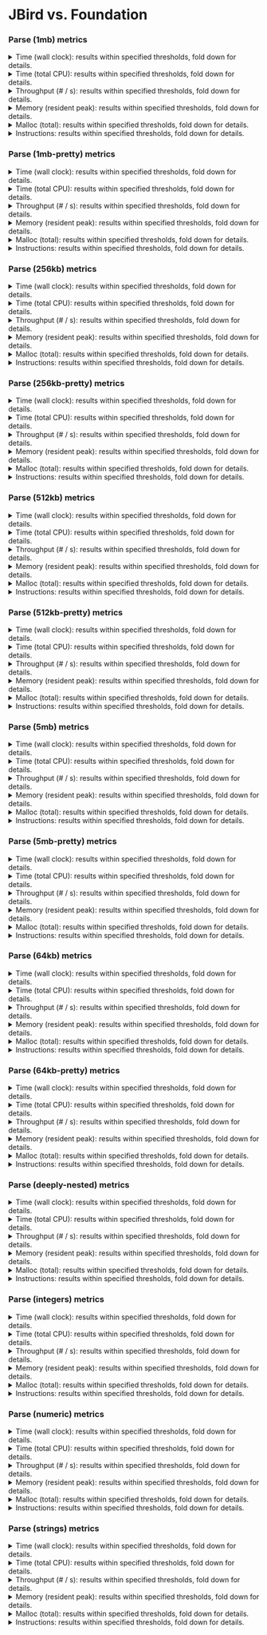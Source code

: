 # JBird vs. Foundation

### Parse (1mb) metrics

<details><summary>Time (wall clock): results within specified thresholds, fold down for details.</summary>
<p>

|         Time (wall clock) (μs) *         |        p0 |       p25 |       p50 |       p75 |       p90 |       p99 |      p100 |   Samples |
|:----------------------------------------:|----------:|----------:|----------:|----------:|----------:|----------:|----------:|----------:|
|                foundation                |      2591 |      2802 |      2830 |      2861 |      2953 |      3553 |      3806 |       345 |
|                  jbird                   |      1871 |      2059 |      2079 |      2114 |      2171 |      2601 |      3233 |       466 |
|                    Δ                     |      -720 |      -743 |      -751 |      -747 |      -782 |      -952 |      -573 |       121 |
|              Improvement %               |        28 |        27 |        27 |        26 |        26 |        27 |        15 |       121 |

<p>
</details>

<details><summary>Time (total CPU): results within specified thresholds, fold down for details.</summary>
<p>

|         Time (total CPU) (μs) *          |        p0 |       p25 |       p50 |       p75 |       p90 |       p99 |      p100 |   Samples |
|:----------------------------------------:|----------:|----------:|----------:|----------:|----------:|----------:|----------:|----------:|
|                foundation                |      2592 |      2806 |      2832 |      2863 |      2957 |      3566 |      3811 |       345 |
|                  jbird                   |      1873 |      2062 |      2082 |      2116 |      2173 |      2603 |      3238 |       466 |
|                    Δ                     |      -719 |      -744 |      -750 |      -747 |      -784 |      -963 |      -573 |       121 |
|              Improvement %               |        28 |        27 |        26 |        26 |        27 |        27 |        15 |       121 |

<p>
</details>

<details><summary>Throughput (# / s): results within specified thresholds, fold down for details.</summary>
<p>

|          Throughput (# / s) (#)          |        p0 |       p25 |       p50 |       p75 |       p90 |       p99 |      p100 |   Samples |
|:----------------------------------------:|----------:|----------:|----------:|----------:|----------:|----------:|----------:|----------:|
|                foundation                |       386 |       357 |       353 |       350 |       339 |       281 |       263 |       345 |
|                  jbird                   |       534 |       486 |       481 |       473 |       461 |       385 |       309 |       466 |
|                    Δ                     |       148 |       129 |       128 |       123 |       122 |       104 |        46 |       121 |
|              Improvement %               |        38 |        36 |        36 |        35 |        36 |        37 |        17 |       121 |

<p>
</details>

<details><summary>Memory (resident peak): results within specified thresholds, fold down for details.</summary>
<p>

|        Memory (resident peak) (M)        |        p0 |       p25 |       p50 |       p75 |       p90 |       p99 |      p100 |   Samples |
|:----------------------------------------:|----------:|----------:|----------:|----------:|----------:|----------:|----------:|----------:|
|                foundation                |        26 |       152 |       277 |       403 |       479 |       523 |       523 |       345 |
|                  jbird                   |        29 |        31 |        31 |        31 |        31 |        31 |        31 |       466 |
|                    Δ                     |         3 |      -121 |      -246 |      -372 |      -448 |      -492 |      -492 |       121 |
|              Improvement %               |       -12 |        80 |        89 |        92 |        94 |        94 |        94 |       121 |

<p>
</details>

<details><summary>Malloc (total): results within specified thresholds, fold down for details.</summary>
<p>

|           Malloc (total) (K) *           |        p0 |       p25 |       p50 |       p75 |       p90 |       p99 |      p100 |   Samples |
|:----------------------------------------:|----------:|----------:|----------:|----------:|----------:|----------:|----------:|----------:|
|                foundation                |        15 |        15 |        15 |        15 |        15 |        15 |        15 |       345 |
|                  jbird                   |        11 |        11 |        11 |        11 |        11 |        11 |        11 |       466 |
|                    Δ                     |        -4 |        -4 |        -4 |        -4 |        -4 |        -4 |        -4 |       121 |
|              Improvement %               |        27 |        27 |        27 |        27 |        27 |        27 |        27 |       121 |

<p>
</details>

<details><summary>Instructions: results within specified thresholds, fold down for details.</summary>
<p>

|            Instructions (M) *            |        p0 |       p25 |       p50 |       p75 |       p90 |       p99 |      p100 |   Samples |
|:----------------------------------------:|----------:|----------:|----------:|----------:|----------:|----------:|----------:|----------:|
|                foundation                |        64 |        64 |        64 |        64 |        64 |        64 |        65 |       345 |
|                  jbird                   |        47 |        47 |        47 |        47 |        47 |        48 |        49 |       466 |
|                    Δ                     |       -17 |       -17 |       -17 |       -17 |       -17 |       -16 |       -16 |       121 |
|              Improvement %               |        27 |        27 |        27 |        27 |        27 |        25 |        25 |       121 |

<p>
</details>

### Parse (1mb-pretty) metrics

<details><summary>Time (wall clock): results within specified thresholds, fold down for details.</summary>
<p>

|         Time (wall clock) (μs) *         |        p0 |       p25 |       p50 |       p75 |       p90 |       p99 |      p100 |   Samples |
|:----------------------------------------:|----------:|----------:|----------:|----------:|----------:|----------:|----------:|----------:|
|                foundation                |      2674 |      2865 |      2892 |      2920 |      2959 |      3037 |      3088 |       341 |
|                  jbird                   |      1922 |      2103 |      2138 |      2185 |      2214 |      2310 |      2339 |       458 |
|                    Δ                     |      -752 |      -762 |      -754 |      -735 |      -745 |      -727 |      -749 |       117 |
|              Improvement %               |        28 |        27 |        26 |        25 |        25 |        24 |        24 |       117 |

<p>
</details>

<details><summary>Time (total CPU): results within specified thresholds, fold down for details.</summary>
<p>

|         Time (total CPU) (μs) *          |        p0 |       p25 |       p50 |       p75 |       p90 |       p99 |      p100 |   Samples |
|:----------------------------------------:|----------:|----------:|----------:|----------:|----------:|----------:|----------:|----------:|
|                foundation                |      2676 |      2867 |      2894 |      2922 |      2963 |      3043 |      3094 |       341 |
|                  jbird                   |      1924 |      2103 |      2140 |      2189 |      2216 |      2312 |      2341 |       458 |
|                    Δ                     |      -752 |      -764 |      -754 |      -733 |      -747 |      -731 |      -753 |       117 |
|              Improvement %               |        28 |        27 |        26 |        25 |        25 |        24 |        24 |       117 |

<p>
</details>

<details><summary>Throughput (# / s): results within specified thresholds, fold down for details.</summary>
<p>

|          Throughput (# / s) (#)          |        p0 |       p25 |       p50 |       p75 |       p90 |       p99 |      p100 |   Samples |
|:----------------------------------------:|----------:|----------:|----------:|----------:|----------:|----------:|----------:|----------:|
|                foundation                |       374 |       349 |       346 |       343 |       338 |       329 |       324 |       341 |
|                  jbird                   |       520 |       476 |       468 |       458 |       452 |       433 |       427 |       458 |
|                    Δ                     |       146 |       127 |       122 |       115 |       114 |       104 |       103 |       117 |
|              Improvement %               |        39 |        36 |        35 |        34 |        34 |        32 |        32 |       117 |

<p>
</details>

<details><summary>Memory (resident peak): results within specified thresholds, fold down for details.</summary>
<p>

|        Memory (resident peak) (M)        |        p0 |       p25 |       p50 |       p75 |       p90 |       p99 |      p100 |   Samples |
|:----------------------------------------:|----------:|----------:|----------:|----------:|----------:|----------:|----------:|----------:|
|                foundation                |        26 |       151 |       270 |       398 |       471 |       515 |       520 |       341 |
|                  jbird                   |        29 |        31 |        31 |        31 |        31 |        31 |        31 |       458 |
|                    Δ                     |         3 |      -120 |      -239 |      -367 |      -440 |      -484 |      -489 |       117 |
|              Improvement %               |       -12 |        79 |        89 |        92 |        93 |        94 |        94 |       117 |

<p>
</details>

<details><summary>Malloc (total): results within specified thresholds, fold down for details.</summary>
<p>

|           Malloc (total) (K) *           |        p0 |       p25 |       p50 |       p75 |       p90 |       p99 |      p100 |   Samples |
|:----------------------------------------:|----------:|----------:|----------:|----------:|----------:|----------:|----------:|----------:|
|                foundation                |        15 |        15 |        15 |        15 |        15 |        15 |        15 |       341 |
|                  jbird                   |        11 |        11 |        11 |        11 |        11 |        11 |        11 |       458 |
|                    Δ                     |        -4 |        -4 |        -4 |        -4 |        -4 |        -4 |        -4 |       117 |
|              Improvement %               |        27 |        27 |        27 |        27 |        27 |        27 |        27 |       117 |

<p>
</details>

<details><summary>Instructions: results within specified thresholds, fold down for details.</summary>
<p>

|            Instructions (M) *            |        p0 |       p25 |       p50 |       p75 |       p90 |       p99 |      p100 |   Samples |
|:----------------------------------------:|----------:|----------:|----------:|----------:|----------:|----------:|----------:|----------:|
|                foundation                |        65 |        65 |        65 |        65 |        65 |        65 |        65 |       341 |
|                  jbird                   |        48 |        48 |        48 |        48 |        48 |        50 |        50 |       458 |
|                    Δ                     |       -17 |       -17 |       -17 |       -17 |       -17 |       -15 |       -15 |       117 |
|              Improvement %               |        26 |        26 |        26 |        26 |        26 |        23 |        23 |       117 |

<p>
</details>

### Parse (256kb) metrics

<details><summary>Time (wall clock): results within specified thresholds, fold down for details.</summary>
<p>

|         Time (wall clock) (μs) *         |        p0 |       p25 |       p50 |       p75 |       p90 |       p99 |      p100 |   Samples |
|:----------------------------------------:|----------:|----------:|----------:|----------:|----------:|----------:|----------:|----------:|
|                foundation                |       643 |       695 |       706 |       716 |       727 |       757 |       876 |      1349 |
|                  jbird                   |       464 |       511 |       518 |       528 |       537 |       566 |       589 |      1792 |
|                    Δ                     |      -179 |      -184 |      -188 |      -188 |      -190 |      -191 |      -287 |       443 |
|              Improvement %               |        28 |        26 |        27 |        26 |        26 |        25 |        33 |       443 |

<p>
</details>

<details><summary>Time (total CPU): results within specified thresholds, fold down for details.</summary>
<p>

|         Time (total CPU) (μs) *          |        p0 |       p25 |       p50 |       p75 |       p90 |       p99 |      p100 |   Samples |
|:----------------------------------------:|----------:|----------:|----------:|----------:|----------:|----------:|----------:|----------:|
|                foundation                |       645 |       696 |       708 |       717 |       729 |       758 |       862 |      1349 |
|                  jbird                   |       466 |       513 |       520 |       530 |       539 |       567 |       594 |      1792 |
|                    Δ                     |      -179 |      -183 |      -188 |      -187 |      -190 |      -191 |      -268 |       443 |
|              Improvement %               |        28 |        26 |        27 |        26 |        26 |        25 |        31 |       443 |

<p>
</details>

<details><summary>Throughput (# / s): results within specified thresholds, fold down for details.</summary>
<p>

|          Throughput (# / s) (#)          |        p0 |       p25 |       p50 |       p75 |       p90 |       p99 |      p100 |   Samples |
|:----------------------------------------:|----------:|----------:|----------:|----------:|----------:|----------:|----------:|----------:|
|                foundation                |      1554 |      1440 |      1417 |      1397 |      1377 |      1321 |      1142 |      1349 |
|                  jbird                   |      2154 |      1958 |      1929 |      1895 |      1863 |      1768 |      1697 |      1792 |
|                    Δ                     |       600 |       518 |       512 |       498 |       486 |       447 |       555 |       443 |
|              Improvement %               |        39 |        36 |        36 |        36 |        35 |        34 |        49 |       443 |

<p>
</details>

<details><summary>Memory (resident peak): results within specified thresholds, fold down for details.</summary>
<p>

|        Memory (resident peak) (M)        |        p0 |       p25 |       p50 |       p75 |       p90 |       p99 |      p100 |   Samples |
|:----------------------------------------:|----------:|----------:|----------:|----------:|----------:|----------:|----------:|----------:|
|                foundation                |        25 |       147 |       271 |       395 |       471 |       518 |       518 |      1349 |
|                  jbird                   |        26 |        27 |        27 |        27 |        27 |        27 |        27 |      1792 |
|                    Δ                     |         1 |      -120 |      -244 |      -368 |      -444 |      -491 |      -491 |       443 |
|              Improvement %               |        -4 |        82 |        90 |        93 |        94 |        95 |        95 |       443 |

<p>
</details>

<details><summary>Malloc (total): results within specified thresholds, fold down for details.</summary>
<p>

|             Malloc (total) *             |        p0 |       p25 |       p50 |       p75 |       p90 |       p99 |      p100 |   Samples |
|:----------------------------------------:|----------:|----------:|----------:|----------:|----------:|----------:|----------:|----------:|
|                foundation                |      3753 |      3753 |      3753 |      3753 |      3753 |      3753 |      3754 |      1349 |
|                  jbird                   |      2636 |      2636 |      2636 |      2636 |      2636 |      2636 |      2636 |      1792 |
|                    Δ                     |     -1117 |     -1117 |     -1117 |     -1117 |     -1117 |     -1117 |     -1118 |       443 |
|              Improvement %               |        30 |        30 |        30 |        30 |        30 |        30 |        30 |       443 |

<p>
</details>

<details><summary>Instructions: results within specified thresholds, fold down for details.</summary>
<p>

|            Instructions (M) *            |        p0 |       p25 |       p50 |       p75 |       p90 |       p99 |      p100 |   Samples |
|:----------------------------------------:|----------:|----------:|----------:|----------:|----------:|----------:|----------:|----------:|
|                foundation                |        16 |        16 |        16 |        16 |        16 |        16 |        16 |      1349 |
|                  jbird                   |        12 |        12 |        12 |        12 |        12 |        12 |        12 |      1792 |
|                    Δ                     |        -4 |        -4 |        -4 |        -4 |        -4 |        -4 |        -4 |       443 |
|              Improvement %               |        25 |        25 |        25 |        25 |        25 |        25 |        25 |       443 |

<p>
</details>

### Parse (256kb-pretty) metrics

<details><summary>Time (wall clock): results within specified thresholds, fold down for details.</summary>
<p>

|         Time (wall clock) (μs) *         |        p0 |       p25 |       p50 |       p75 |       p90 |       p99 |      p100 |   Samples |
|:----------------------------------------:|----------:|----------:|----------:|----------:|----------:|----------:|----------:|----------:|
|                foundation                |       668 |       721 |       730 |       738 |       749 |       779 |       813 |      1307 |
|                  jbird                   |       480 |       521 |       528 |       547 |       562 |       608 |      1099 |      1740 |
|                    Δ                     |      -188 |      -200 |      -202 |      -191 |      -187 |      -171 |       286 |       433 |
|              Improvement %               |        28 |        28 |        28 |        26 |        25 |        22 |       -35 |       433 |

<p>
</details>

<details><summary>Time (total CPU): results within specified thresholds, fold down for details.</summary>
<p>

|         Time (total CPU) (μs) *          |        p0 |       p25 |       p50 |       p75 |       p90 |       p99 |      p100 |   Samples |
|:----------------------------------------:|----------:|----------:|----------:|----------:|----------:|----------:|----------:|----------:|
|                foundation                |       669 |       722 |       731 |       740 |       751 |       781 |       815 |      1307 |
|                  jbird                   |       482 |       523 |       530 |       549 |       563 |       610 |       765 |      1740 |
|                    Δ                     |      -187 |      -199 |      -201 |      -191 |      -188 |      -171 |       -50 |       433 |
|              Improvement %               |        28 |        28 |        27 |        26 |        25 |        22 |         6 |       433 |

<p>
</details>

<details><summary>Throughput (# / s): results within specified thresholds, fold down for details.</summary>
<p>

|          Throughput (# / s) (#)          |        p0 |       p25 |       p50 |       p75 |       p90 |       p99 |      p100 |   Samples |
|:----------------------------------------:|----------:|----------:|----------:|----------:|----------:|----------:|----------:|----------:|
|                foundation                |      1498 |      1388 |      1371 |      1355 |      1337 |      1285 |      1229 |      1307 |
|                  jbird                   |      2082 |      1919 |      1893 |      1827 |      1781 |      1645 |       910 |      1740 |
|                    Δ                     |       584 |       531 |       522 |       472 |       444 |       360 |      -319 |       433 |
|              Improvement %               |        39 |        38 |        38 |        35 |        33 |        28 |       -26 |       433 |

<p>
</details>

<details><summary>Memory (resident peak): results within specified thresholds, fold down for details.</summary>
<p>

|        Memory (resident peak) (M)        |        p0 |       p25 |       p50 |       p75 |       p90 |       p99 |      p100 |   Samples |
|:----------------------------------------:|----------:|----------:|----------:|----------:|----------:|----------:|----------:|----------:|
|                foundation                |        25 |       146 |       262 |       384 |       456 |       501 |       507 |      1307 |
|                  jbird                   |        26 |        27 |        27 |        27 |        27 |        27 |        27 |      1740 |
|                    Δ                     |         1 |      -119 |      -235 |      -357 |      -429 |      -474 |      -480 |       433 |
|              Improvement %               |        -4 |        82 |        90 |        93 |        94 |        95 |        95 |       433 |

<p>
</details>

<details><summary>Malloc (total): results within specified thresholds, fold down for details.</summary>
<p>

|             Malloc (total) *             |        p0 |       p25 |       p50 |       p75 |       p90 |       p99 |      p100 |   Samples |
|:----------------------------------------:|----------:|----------:|----------:|----------:|----------:|----------:|----------:|----------:|
|                foundation                |      3753 |      3753 |      3753 |      3753 |      3753 |      3753 |      3754 |      1307 |
|                  jbird                   |      2636 |      2636 |      2636 |      2636 |      2636 |      2636 |      2636 |      1740 |
|                    Δ                     |     -1117 |     -1117 |     -1117 |     -1117 |     -1117 |     -1117 |     -1118 |       433 |
|              Improvement %               |        30 |        30 |        30 |        30 |        30 |        30 |        30 |       433 |

<p>
</details>

<details><summary>Instructions: results within specified thresholds, fold down for details.</summary>
<p>

|            Instructions (M) *            |        p0 |       p25 |       p50 |       p75 |       p90 |       p99 |      p100 |   Samples |
|:----------------------------------------:|----------:|----------:|----------:|----------:|----------:|----------:|----------:|----------:|
|                foundation                |        16 |        16 |        16 |        16 |        16 |        17 |        17 |      1307 |
|                  jbird                   |        12 |        12 |        12 |        12 |        12 |        12 |        13 |      1740 |
|                    Δ                     |        -4 |        -4 |        -4 |        -4 |        -4 |        -5 |        -4 |       433 |
|              Improvement %               |        25 |        25 |        25 |        25 |        25 |        29 |        24 |       433 |

<p>
</details>

### Parse (512kb) metrics

<details><summary>Time (wall clock): results within specified thresholds, fold down for details.</summary>
<p>

|         Time (wall clock) (μs) *         |        p0 |       p25 |       p50 |       p75 |       p90 |       p99 |      p100 |   Samples |
|:----------------------------------------:|----------:|----------:|----------:|----------:|----------:|----------:|----------:|----------:|
|                foundation                |      1287 |      1392 |      1405 |      1426 |      1449 |      1493 |      1533 |       692 |
|                  jbird                   |       946 |      1029 |      1036 |      1049 |      1078 |      1117 |      1162 |       926 |
|                    Δ                     |      -341 |      -363 |      -369 |      -377 |      -371 |      -376 |      -371 |       234 |
|              Improvement %               |        26 |        26 |        26 |        26 |        26 |        25 |        24 |       234 |

<p>
</details>

<details><summary>Time (total CPU): results within specified thresholds, fold down for details.</summary>
<p>

|         Time (total CPU) (μs) *          |        p0 |       p25 |       p50 |       p75 |       p90 |       p99 |      p100 |   Samples |
|:----------------------------------------:|----------:|----------:|----------:|----------:|----------:|----------:|----------:|----------:|
|                foundation                |      1288 |      1393 |      1406 |      1428 |      1450 |      1496 |      1535 |       692 |
|                  jbird                   |       947 |      1030 |      1038 |      1051 |      1080 |      1119 |      1166 |       926 |
|                    Δ                     |      -341 |      -363 |      -368 |      -377 |      -370 |      -377 |      -369 |       234 |
|              Improvement %               |        26 |        26 |        26 |        26 |        26 |        25 |        24 |       234 |

<p>
</details>

<details><summary>Throughput (# / s): results within specified thresholds, fold down for details.</summary>
<p>

|          Throughput (# / s) (#)          |        p0 |       p25 |       p50 |       p75 |       p90 |       p99 |      p100 |   Samples |
|:----------------------------------------:|----------:|----------:|----------:|----------:|----------:|----------:|----------:|----------:|
|                foundation                |       777 |       719 |       712 |       701 |       690 |       670 |       652 |       692 |
|                  jbird                   |      1057 |       973 |       965 |       954 |       928 |       895 |       861 |       926 |
|                    Δ                     |       280 |       254 |       253 |       253 |       238 |       225 |       209 |       234 |
|              Improvement %               |        36 |        35 |        36 |        36 |        34 |        34 |        32 |       234 |

<p>
</details>

<details><summary>Memory (resident peak): results within specified thresholds, fold down for details.</summary>
<p>

|        Memory (resident peak) (M)        |        p0 |       p25 |       p50 |       p75 |       p90 |       p99 |      p100 |   Samples |
|:----------------------------------------:|----------:|----------:|----------:|----------:|----------:|----------:|----------:|----------:|
|                foundation                |        26 |       147 |       276 |       401 |       478 |       521 |       527 |       692 |
|                  jbird                   |        26 |        28 |        28 |        28 |        28 |        28 |        28 |       926 |
|                    Δ                     |         0 |      -119 |      -248 |      -373 |      -450 |      -493 |      -499 |       234 |
|              Improvement %               |         0 |        81 |        90 |        93 |        94 |        95 |        95 |       234 |

<p>
</details>

<details><summary>Malloc (total): results within specified thresholds, fold down for details.</summary>
<p>

|             Malloc (total) *             |        p0 |       p25 |       p50 |       p75 |       p90 |       p99 |      p100 |   Samples |
|:----------------------------------------:|----------:|----------:|----------:|----------:|----------:|----------:|----------:|----------:|
|                foundation                |      7438 |      7439 |      7439 |      7439 |      7439 |      7439 |      7439 |       692 |
|                  jbird                   |      5270 |      5270 |      5270 |      5270 |      5270 |      5270 |      5270 |       926 |
|                    Δ                     |     -2168 |     -2169 |     -2169 |     -2169 |     -2169 |     -2169 |     -2169 |       234 |
|              Improvement %               |        29 |        29 |        29 |        29 |        29 |        29 |        29 |       234 |

<p>
</details>

<details><summary>Instructions: results within specified thresholds, fold down for details.</summary>
<p>

|            Instructions (M) *            |        p0 |       p25 |       p50 |       p75 |       p90 |       p99 |      p100 |   Samples |
|:----------------------------------------:|----------:|----------:|----------:|----------:|----------:|----------:|----------:|----------:|
|                foundation                |        32 |        32 |        32 |        32 |        32 |        32 |        32 |       692 |
|                  jbird                   |        24 |        24 |        24 |        24 |        24 |        24 |        25 |       926 |
|                    Δ                     |        -8 |        -8 |        -8 |        -8 |        -8 |        -8 |        -7 |       234 |
|              Improvement %               |        25 |        25 |        25 |        25 |        25 |        25 |        22 |       234 |

<p>
</details>

### Parse (512kb-pretty) metrics

<details><summary>Time (wall clock): results within specified thresholds, fold down for details.</summary>
<p>

|         Time (wall clock) (μs) *         |        p0 |       p25 |       p50 |       p75 |       p90 |       p99 |      p100 |   Samples |
|:----------------------------------------:|----------:|----------:|----------:|----------:|----------:|----------:|----------:|----------:|
|                foundation                |      1313 |      1447 |      1462 |      1476 |      1488 |      1538 |      1682 |       668 |
|                  jbird                   |       966 |      1037 |      1056 |      1081 |      1102 |      1150 |      1310 |       909 |
|                    Δ                     |      -347 |      -410 |      -406 |      -395 |      -386 |      -388 |      -372 |       241 |
|              Improvement %               |        26 |        28 |        28 |        27 |        26 |        25 |        22 |       241 |

<p>
</details>

<details><summary>Time (total CPU): results within specified thresholds, fold down for details.</summary>
<p>

|         Time (total CPU) (μs) *          |        p0 |       p25 |       p50 |       p75 |       p90 |       p99 |      p100 |   Samples |
|:----------------------------------------:|----------:|----------:|----------:|----------:|----------:|----------:|----------:|----------:|
|                foundation                |      1315 |      1449 |      1464 |      1478 |      1490 |      1539 |      1683 |       668 |
|                  jbird                   |       967 |      1039 |      1058 |      1083 |      1104 |      1151 |      1263 |       909 |
|                    Δ                     |      -348 |      -410 |      -406 |      -395 |      -386 |      -388 |      -420 |       241 |
|              Improvement %               |        26 |        28 |        28 |        27 |        26 |        25 |        25 |       241 |

<p>
</details>

<details><summary>Throughput (# / s): results within specified thresholds, fold down for details.</summary>
<p>

|          Throughput (# / s) (#)          |        p0 |       p25 |       p50 |       p75 |       p90 |       p99 |      p100 |   Samples |
|:----------------------------------------:|----------:|----------:|----------:|----------:|----------:|----------:|----------:|----------:|
|                foundation                |       761 |       691 |       684 |       678 |       673 |       650 |       595 |       668 |
|                  jbird                   |      1036 |       964 |       948 |       925 |       908 |       870 |       764 |       909 |
|                    Δ                     |       275 |       273 |       264 |       247 |       235 |       220 |       169 |       241 |
|              Improvement %               |        36 |        40 |        39 |        36 |        35 |        34 |        28 |       241 |

<p>
</details>

<details><summary>Memory (resident peak): results within specified thresholds, fold down for details.</summary>
<p>

|        Memory (resident peak) (M)        |        p0 |       p25 |       p50 |       p75 |       p90 |       p99 |      p100 |   Samples |
|:----------------------------------------:|----------:|----------:|----------:|----------:|----------:|----------:|----------:|----------:|
|                foundation                |        26 |       146 |       268 |       386 |       461 |       505 |       511 |       668 |
|                  jbird                   |        26 |        28 |        28 |        28 |        28 |        28 |        28 |       909 |
|                    Δ                     |         0 |      -118 |      -240 |      -358 |      -433 |      -477 |      -483 |       241 |
|              Improvement %               |         0 |        81 |        90 |        93 |        94 |        94 |        95 |       241 |

<p>
</details>

<details><summary>Malloc (total): results within specified thresholds, fold down for details.</summary>
<p>

|             Malloc (total) *             |        p0 |       p25 |       p50 |       p75 |       p90 |       p99 |      p100 |   Samples |
|:----------------------------------------:|----------:|----------:|----------:|----------:|----------:|----------:|----------:|----------:|
|                foundation                |      7438 |      7439 |      7439 |      7439 |      7439 |      7439 |      7439 |       668 |
|                  jbird                   |      5270 |      5270 |      5270 |      5270 |      5270 |      5270 |      5270 |       909 |
|                    Δ                     |     -2168 |     -2169 |     -2169 |     -2169 |     -2169 |     -2169 |     -2169 |       241 |
|              Improvement %               |        29 |        29 |        29 |        29 |        29 |        29 |        29 |       241 |

<p>
</details>

<details><summary>Instructions: results within specified thresholds, fold down for details.</summary>
<p>

|            Instructions (M) *            |        p0 |       p25 |       p50 |       p75 |       p90 |       p99 |      p100 |   Samples |
|:----------------------------------------:|----------:|----------:|----------:|----------:|----------:|----------:|----------:|----------:|
|                foundation                |        33 |        33 |        33 |        33 |        33 |        33 |        34 |       668 |
|                  jbird                   |        24 |        24 |        24 |        24 |        24 |        25 |        25 |       909 |
|                    Δ                     |        -9 |        -9 |        -9 |        -9 |        -9 |        -8 |        -9 |       241 |
|              Improvement %               |        27 |        27 |        27 |        27 |        27 |        24 |        26 |       241 |

<p>
</details>

### Parse (5mb) metrics

<details><summary>Time (wall clock): results within specified thresholds, fold down for details.</summary>
<p>

|         Time (wall clock) (ms) *         |        p0 |       p25 |       p50 |       p75 |       p90 |       p99 |      p100 |   Samples |
|:----------------------------------------:|----------:|----------:|----------:|----------:|----------:|----------:|----------:|----------:|
|                foundation                |        13 |        14 |        14 |        14 |        14 |        14 |        14 |        72 |
|                  jbird                   |        11 |        11 |        11 |        12 |        12 |        13 |        13 |        86 |
|                    Δ                     |        -2 |        -3 |        -3 |        -2 |        -2 |        -1 |        -1 |        14 |
|              Improvement %               |        15 |        21 |        21 |        14 |        14 |         7 |         7 |        14 |

<p>
</details>

<details><summary>Time (total CPU): results within specified thresholds, fold down for details.</summary>
<p>

|         Time (total CPU) (ms) *          |        p0 |       p25 |       p50 |       p75 |       p90 |       p99 |      p100 |   Samples |
|:----------------------------------------:|----------:|----------:|----------:|----------:|----------:|----------:|----------:|----------:|
|                foundation                |        13 |        14 |        14 |        14 |        14 |        14 |        14 |        72 |
|                  jbird                   |        11 |        11 |        11 |        12 |        12 |        12 |        12 |        86 |
|                    Δ                     |        -2 |        -3 |        -3 |        -2 |        -2 |        -2 |        -2 |        14 |
|              Improvement %               |        15 |        21 |        21 |        14 |        14 |        14 |        14 |        14 |

<p>
</details>

<details><summary>Throughput (# / s): results within specified thresholds, fold down for details.</summary>
<p>

|          Throughput (# / s) (#)          |        p0 |       p25 |       p50 |       p75 |       p90 |       p99 |      p100 |   Samples |
|:----------------------------------------:|----------:|----------:|----------:|----------:|----------:|----------:|----------:|----------:|
|                foundation                |        75 |        72 |        72 |        71 |        71 |        70 |        70 |        72 |
|                  jbird                   |        93 |        88 |        87 |        87 |        85 |        78 |        78 |        86 |
|                    Δ                     |        18 |        16 |        15 |        16 |        14 |         8 |         8 |        14 |
|              Improvement %               |        24 |        22 |        21 |        23 |        20 |        11 |        11 |        14 |

<p>
</details>

<details><summary>Memory (resident peak): results within specified thresholds, fold down for details.</summary>
<p>

|        Memory (resident peak) (M)        |        p0 |       p25 |       p50 |       p75 |       p90 |       p99 |      p100 |   Samples |
|:----------------------------------------:|----------:|----------:|----------:|----------:|----------:|----------:|----------:|----------:|
|                foundation                |        39 |       158 |       293 |       420 |       497 |       553 |       553 |        72 |
|                  jbird                   |        28 |        50 |        50 |        50 |        50 |        50 |        50 |        86 |
|                    Δ                     |       -11 |      -108 |      -243 |      -370 |      -447 |      -503 |      -503 |        14 |
|              Improvement %               |        28 |        68 |        83 |        88 |        90 |        91 |        91 |        14 |

<p>
</details>

<details><summary>Malloc (total): results within specified thresholds, fold down for details.</summary>
<p>

|           Malloc (total) (K) *           |        p0 |       p25 |       p50 |       p75 |       p90 |       p99 |      p100 |   Samples |
|:----------------------------------------:|----------:|----------:|----------:|----------:|----------:|----------:|----------:|----------:|
|                foundation                |        74 |        74 |        74 |        74 |        74 |        74 |        74 |        72 |
|                  jbird                   |        53 |        53 |        53 |        53 |        53 |        53 |        53 |        86 |
|                    Δ                     |       -21 |       -21 |       -21 |       -21 |       -21 |       -21 |       -21 |        14 |
|              Improvement %               |        28 |        28 |        28 |        28 |        28 |        28 |        28 |        14 |

<p>
</details>

<details><summary>Instructions: results within specified thresholds, fold down for details.</summary>
<p>

|            Instructions (M) *            |        p0 |       p25 |       p50 |       p75 |       p90 |       p99 |      p100 |   Samples |
|:----------------------------------------:|----------:|----------:|----------:|----------:|----------:|----------:|----------:|----------:|
|                foundation                |       319 |       319 |       319 |       320 |       320 |       321 |       321 |        72 |
|                  jbird                   |       246 |       246 |       246 |       246 |       246 |       251 |       251 |        86 |
|                    Δ                     |       -73 |       -73 |       -73 |       -74 |       -74 |       -70 |       -70 |        14 |
|              Improvement %               |        23 |        23 |        23 |        23 |        23 |        22 |        22 |        14 |

<p>
</details>

### Parse (5mb-pretty) metrics

<details><summary>Time (wall clock): results within specified thresholds, fold down for details.</summary>
<p>

|         Time (wall clock) (ms) *         |        p0 |       p25 |       p50 |       p75 |       p90 |       p99 |      p100 |   Samples |
|:----------------------------------------:|----------:|----------:|----------:|----------:|----------:|----------:|----------:|----------:|
|                foundation                |        14 |        14 |        14 |        15 |        15 |        15 |        15 |        70 |
|                  jbird                   |        11 |        12 |        12 |        12 |        12 |        13 |        13 |        84 |
|                    Δ                     |        -3 |        -2 |        -2 |        -3 |        -3 |        -2 |        -2 |        14 |
|              Improvement %               |        21 |        14 |        14 |        20 |        20 |        13 |        13 |        14 |

<p>
</details>

<details><summary>Time (total CPU): results within specified thresholds, fold down for details.</summary>
<p>

|         Time (total CPU) (ms) *          |        p0 |       p25 |       p50 |       p75 |       p90 |       p99 |      p100 |   Samples |
|:----------------------------------------:|----------:|----------:|----------:|----------:|----------:|----------:|----------:|----------:|
|                foundation                |        14 |        14 |        14 |        15 |        15 |        15 |        15 |        70 |
|                  jbird                   |        11 |        12 |        12 |        12 |        12 |        13 |        13 |        84 |
|                    Δ                     |        -3 |        -2 |        -2 |        -3 |        -3 |        -2 |        -2 |        14 |
|              Improvement %               |        21 |        14 |        14 |        20 |        20 |        13 |        13 |        14 |

<p>
</details>

<details><summary>Throughput (# / s): results within specified thresholds, fold down for details.</summary>
<p>

|          Throughput (# / s) (#)          |        p0 |       p25 |       p50 |       p75 |       p90 |       p99 |      p100 |   Samples |
|:----------------------------------------:|----------:|----------:|----------:|----------:|----------:|----------:|----------:|----------:|
|                foundation                |        72 |        70 |        69 |        69 |        69 |        68 |        68 |        70 |
|                  jbird                   |        89 |        86 |        85 |        83 |        82 |        76 |        76 |        84 |
|                    Δ                     |        17 |        16 |        16 |        14 |        13 |         8 |         8 |        14 |
|              Improvement %               |        24 |        23 |        23 |        20 |        19 |        12 |        12 |        14 |

<p>
</details>

<details><summary>Memory (resident peak): results within specified thresholds, fold down for details.</summary>
<p>

|        Memory (resident peak) (M)        |        p0 |       p25 |       p50 |       p75 |       p90 |       p99 |      p100 |   Samples |
|:----------------------------------------:|----------:|----------:|----------:|----------:|----------:|----------:|----------:|----------:|
|                foundation                |        38 |       161 |       285 |       412 |       485 |       534 |       534 |        70 |
|                  jbird                   |        28 |        51 |        51 |        52 |        52 |        52 |        52 |        84 |
|                    Δ                     |       -10 |      -110 |      -234 |      -360 |      -433 |      -482 |      -482 |        14 |
|              Improvement %               |        26 |        68 |        82 |        87 |        89 |        90 |        90 |        14 |

<p>
</details>

<details><summary>Malloc (total): results within specified thresholds, fold down for details.</summary>
<p>

|           Malloc (total) (K) *           |        p0 |       p25 |       p50 |       p75 |       p90 |       p99 |      p100 |   Samples |
|:----------------------------------------:|----------:|----------:|----------:|----------:|----------:|----------:|----------:|----------:|
|                foundation                |        74 |        74 |        74 |        74 |        74 |        74 |        74 |        70 |
|                  jbird                   |        53 |        53 |        53 |        53 |        53 |        53 |        53 |        84 |
|                    Δ                     |       -21 |       -21 |       -21 |       -21 |       -21 |       -21 |       -21 |        14 |
|              Improvement %               |        28 |        28 |        28 |        28 |        28 |        28 |        28 |        14 |

<p>
</details>

<details><summary>Instructions: results within specified thresholds, fold down for details.</summary>
<p>

|            Instructions (M) *            |        p0 |       p25 |       p50 |       p75 |       p90 |       p99 |      p100 |   Samples |
|:----------------------------------------:|----------:|----------:|----------:|----------:|----------:|----------:|----------:|----------:|
|                foundation                |       324 |       324 |       325 |       325 |       325 |       326 |       326 |        70 |
|                  jbird                   |       252 |       252 |       252 |       252 |       252 |       261 |       261 |        84 |
|                    Δ                     |       -72 |       -72 |       -73 |       -73 |       -73 |       -65 |       -65 |        14 |
|              Improvement %               |        22 |        22 |        22 |        22 |        22 |        20 |        20 |        14 |

<p>
</details>

### Parse (64kb) metrics

<details><summary>Time (wall clock): results within specified thresholds, fold down for details.</summary>
<p>

|         Time (wall clock) (μs) *         |        p0 |       p25 |       p50 |       p75 |       p90 |       p99 |      p100 |   Samples |
|:----------------------------------------:|----------:|----------:|----------:|----------:|----------:|----------:|----------:|----------:|
|                foundation                |       165 |       178 |       185 |       190 |       194 |       209 |       289 |      4517 |
|                  jbird                   |       116 |       127 |       131 |       133 |       136 |       145 |       178 |      5987 |
|                    Δ                     |       -49 |       -51 |       -54 |       -57 |       -58 |       -64 |      -111 |      1470 |
|              Improvement %               |        30 |        29 |        29 |        30 |        30 |        31 |        38 |      1470 |

<p>
</details>

<details><summary>Time (total CPU): results within specified thresholds, fold down for details.</summary>
<p>

|         Time (total CPU) (μs) *          |        p0 |       p25 |       p50 |       p75 |       p90 |       p99 |      p100 |   Samples |
|:----------------------------------------:|----------:|----------:|----------:|----------:|----------:|----------:|----------:|----------:|
|                foundation                |       166 |       180 |       187 |       191 |       195 |       211 |       290 |      4517 |
|                  jbird                   |       117 |       129 |       133 |       135 |       137 |       148 |       180 |      5987 |
|                    Δ                     |       -49 |       -51 |       -54 |       -56 |       -58 |       -63 |      -110 |      1470 |
|              Improvement %               |        30 |        28 |        29 |        29 |        30 |        30 |        38 |      1470 |

<p>
</details>

<details><summary>Throughput (# / s): results within specified thresholds, fold down for details.</summary>
<p>

|          Throughput (# / s) (#)          |        p0 |       p25 |       p50 |       p75 |       p90 |       p99 |      p100 |   Samples |
|:----------------------------------------:|----------:|----------:|----------:|----------:|----------:|----------:|----------:|----------:|
|                foundation                |      6064 |      5611 |      5399 |      5279 |      5163 |      4787 |      3463 |      4517 |
|                  jbird                   |      8618 |      7871 |      7627 |      7507 |      7379 |      6903 |      5622 |      5987 |
|                    Δ                     |      2554 |      2260 |      2228 |      2228 |      2216 |      2116 |      2159 |      1470 |
|              Improvement %               |        42 |        40 |        41 |        42 |        43 |        44 |        62 |      1470 |

<p>
</details>

<details><summary>Memory (resident peak): results within specified thresholds, fold down for details.</summary>
<p>

|        Memory (resident peak) (M)        |        p0 |       p25 |       p50 |       p75 |       p90 |       p99 |      p100 |   Samples |
|:----------------------------------------:|----------:|----------:|----------:|----------:|----------:|----------:|----------:|----------:|
|                foundation                |        25 |       132 |       242 |       350 |       417 |       456 |       462 |      4517 |
|                  jbird                   |        25 |        25 |        26 |        26 |        26 |        26 |        26 |      5987 |
|                    Δ                     |         0 |      -107 |      -216 |      -324 |      -391 |      -430 |      -436 |      1470 |
|              Improvement %               |         0 |        81 |        89 |        93 |        94 |        94 |        94 |      1470 |

<p>
</details>

<details><summary>Malloc (total): results within specified thresholds, fold down for details.</summary>
<p>

|             Malloc (total) *             |        p0 |       p25 |       p50 |       p75 |       p90 |       p99 |      p100 |   Samples |
|:----------------------------------------:|----------:|----------:|----------:|----------:|----------:|----------:|----------:|----------:|
|                foundation                |       986 |       986 |       986 |       986 |       986 |       986 |       987 |      4517 |
|                  jbird                   |       662 |       662 |       662 |       662 |       662 |       662 |       662 |      5987 |
|                    Δ                     |      -324 |      -324 |      -324 |      -324 |      -324 |      -324 |      -325 |      1470 |
|              Improvement %               |        33 |        33 |        33 |        33 |        33 |        33 |        33 |      1470 |

<p>
</details>

<details><summary>Instructions: results within specified thresholds, fold down for details.</summary>
<p>

|            Instructions (K) *            |        p0 |       p25 |       p50 |       p75 |       p90 |       p99 |      p100 |   Samples |
|:----------------------------------------:|----------:|----------:|----------:|----------:|----------:|----------:|----------:|----------:|
|                foundation                |      4082 |      4106 |      4114 |      4125 |      4133 |      4157 |      4364 |      4517 |
|                  jbird                   |      2959 |      2959 |      2959 |      2959 |      2961 |      3033 |      3110 |      5987 |
|                    Δ                     |     -1123 |     -1147 |     -1155 |     -1166 |     -1172 |     -1124 |     -1254 |      1470 |
|              Improvement %               |        28 |        28 |        28 |        28 |        28 |        27 |        29 |      1470 |

<p>
</details>

### Parse (64kb-pretty) metrics

<details><summary>Time (wall clock): results within specified thresholds, fold down for details.</summary>
<p>

|         Time (wall clock) (μs) *         |        p0 |       p25 |       p50 |       p75 |       p90 |       p99 |      p100 |   Samples |
|:----------------------------------------:|----------:|----------:|----------:|----------:|----------:|----------:|----------:|----------:|
|                foundation                |       171 |       185 |       192 |       197 |       202 |       222 |       787 |      4365 |
|                  jbird                   |       120 |       131 |       134 |       137 |       139 |       148 |       177 |      5870 |
|                    Δ                     |       -51 |       -54 |       -58 |       -60 |       -63 |       -74 |      -610 |      1505 |
|              Improvement %               |        30 |        29 |        30 |        30 |        31 |        33 |        78 |      1505 |

<p>
</details>

<details><summary>Time (total CPU): results within specified thresholds, fold down for details.</summary>
<p>

|         Time (total CPU) (μs) *          |        p0 |       p25 |       p50 |       p75 |       p90 |       p99 |      p100 |   Samples |
|:----------------------------------------:|----------:|----------:|----------:|----------:|----------:|----------:|----------:|----------:|
|                foundation                |       172 |       187 |       194 |       199 |       204 |       223 |       273 |      4365 |
|                  jbird                   |       122 |       132 |       136 |       138 |       140 |       150 |       176 |      5870 |
|                    Δ                     |       -50 |       -55 |       -58 |       -61 |       -64 |       -73 |       -97 |      1505 |
|              Improvement %               |        29 |        29 |        30 |        31 |        31 |        33 |        36 |      1505 |

<p>
</details>

<details><summary>Throughput (# / s): results within specified thresholds, fold down for details.</summary>
<p>

|          Throughput (# / s) (#)          |        p0 |       p25 |       p50 |       p75 |       p90 |       p99 |      p100 |   Samples |
|:----------------------------------------:|----------:|----------:|----------:|----------:|----------:|----------:|----------:|----------:|
|                foundation                |      5858 |      5395 |      5199 |      5075 |      4951 |      4507 |      1270 |      4365 |
|                  jbird                   |      8328 |      7663 |      7443 |      7327 |      7219 |      6779 |      5652 |      5870 |
|                    Δ                     |      2470 |      2268 |      2244 |      2252 |      2268 |      2272 |      4382 |      1505 |
|              Improvement %               |        42 |        42 |        43 |        44 |        46 |        50 |       345 |      1505 |

<p>
</details>

<details><summary>Memory (resident peak): results within specified thresholds, fold down for details.</summary>
<p>

|        Memory (resident peak) (M)        |        p0 |       p25 |       p50 |       p75 |       p90 |       p99 |      p100 |   Samples |
|:----------------------------------------:|----------:|----------:|----------:|----------:|----------:|----------:|----------:|----------:|
|                foundation                |        25 |       130 |       233 |       342 |       407 |       443 |       449 |      4365 |
|                  jbird                   |        25 |        25 |        26 |        26 |        26 |        26 |        26 |      5870 |
|                    Δ                     |         0 |      -105 |      -207 |      -316 |      -381 |      -417 |      -423 |      1505 |
|              Improvement %               |         0 |        81 |        89 |        92 |        94 |        94 |        94 |      1505 |

<p>
</details>

<details><summary>Malloc (total): results within specified thresholds, fold down for details.</summary>
<p>

|             Malloc (total) *             |        p0 |       p25 |       p50 |       p75 |       p90 |       p99 |      p100 |   Samples |
|:----------------------------------------:|----------:|----------:|----------:|----------:|----------:|----------:|----------:|----------:|
|                foundation                |       986 |       986 |       986 |       986 |       986 |       986 |       987 |      4365 |
|                  jbird                   |       662 |       662 |       662 |       662 |       662 |       662 |       662 |      5870 |
|                    Δ                     |      -324 |      -324 |      -324 |      -324 |      -324 |      -324 |      -325 |      1505 |
|              Improvement %               |        33 |        33 |        33 |        33 |        33 |        33 |        33 |      1505 |

<p>
</details>

<details><summary>Instructions: results within specified thresholds, fold down for details.</summary>
<p>

|            Instructions (K) *            |        p0 |       p25 |       p50 |       p75 |       p90 |       p99 |      p100 |   Samples |
|:----------------------------------------:|----------:|----------:|----------:|----------:|----------:|----------:|----------:|----------:|
|                foundation                |      4145 |      4170 |      4178 |      4188 |      4198 |      4219 |      4484 |      4365 |
|                  jbird                   |      3017 |      3017 |      3019 |      3019 |      3019 |      3090 |      3162 |      5870 |
|                    Δ                     |     -1128 |     -1153 |     -1159 |     -1169 |     -1179 |     -1129 |     -1322 |      1505 |
|              Improvement %               |        27 |        28 |        28 |        28 |        28 |        27 |        29 |      1505 |

<p>
</details>

### Parse (deeply-nested) metrics

<details><summary>Time (wall clock): results within specified thresholds, fold down for details.</summary>
<p>

|         Time (wall clock) (μs) *         |        p0 |       p25 |       p50 |       p75 |       p90 |       p99 |      p100 |   Samples |
|:----------------------------------------:|----------:|----------:|----------:|----------:|----------:|----------:|----------:|----------:|
|                foundation                |        75 |        77 |        78 |        83 |        87 |        99 |       148 |      9069 |
|                  jbird                   |        58 |        62 |        65 |        66 |        66 |        74 |        94 |     10400 |
|                    Δ                     |       -17 |       -15 |       -13 |       -17 |       -21 |       -25 |       -54 |      1331 |
|              Improvement %               |        23 |        19 |        17 |        20 |        24 |        25 |        36 |      1331 |

<p>
</details>

<details><summary>Time (total CPU): results within specified thresholds, fold down for details.</summary>
<p>

|         Time (total CPU) (μs) *          |        p0 |       p25 |       p50 |       p75 |       p90 |       p99 |      p100 |   Samples |
|:----------------------------------------:|----------:|----------:|----------:|----------:|----------:|----------:|----------:|----------:|
|                foundation                |        77 |        78 |        80 |        85 |        88 |       101 |       116 |      9069 |
|                  jbird                   |        59 |        63 |        67 |        67 |        68 |        76 |        98 |     10400 |
|                    Δ                     |       -18 |       -15 |       -13 |       -18 |       -20 |       -25 |       -18 |      1331 |
|              Improvement %               |        23 |        19 |        16 |        21 |        23 |        25 |        16 |      1331 |

<p>
</details>

<details><summary>Throughput (# / s): results within specified thresholds, fold down for details.</summary>
<p>

|          Throughput (# / s) (K)          |        p0 |       p25 |       p50 |       p75 |       p90 |       p99 |      p100 |   Samples |
|:----------------------------------------:|----------:|----------:|----------:|----------:|----------:|----------:|----------:|----------:|
|                foundation                |        13 |        13 |        13 |        12 |        12 |        10 |         7 |      9069 |
|                  jbird                   |        17 |        16 |        15 |        15 |        15 |        13 |        11 |     10400 |
|                    Δ                     |         4 |         3 |         2 |         3 |         3 |         3 |         4 |      1331 |
|              Improvement %               |        31 |        23 |        15 |        25 |        25 |        30 |        57 |      1331 |

<p>
</details>

<details><summary>Memory (resident peak): results within specified thresholds, fold down for details.</summary>
<p>

|        Memory (resident peak) (M)        |        p0 |       p25 |       p50 |       p75 |       p90 |       p99 |      p100 |   Samples |
|:----------------------------------------:|----------:|----------:|----------:|----------:|----------:|----------:|----------:|----------:|
|                foundation                |        25 |        36 |        48 |        59 |        65 |        69 |        70 |      9069 |
|                  jbird                   |        25 |        25 |        25 |        25 |        25 |        25 |        25 |     10400 |
|                    Δ                     |         0 |       -11 |       -23 |       -34 |       -40 |       -44 |       -45 |      1331 |
|              Improvement %               |         0 |        31 |        48 |        58 |        62 |        64 |        64 |      1331 |

<p>
</details>

<details><summary>Malloc (total): results within specified thresholds, fold down for details.</summary>
<p>

|             Malloc (total) *             |        p0 |       p25 |       p50 |       p75 |       p90 |       p99 |      p100 |   Samples |
|:----------------------------------------:|----------:|----------:|----------:|----------:|----------:|----------:|----------:|----------:|
|                foundation                |       154 |       154 |       154 |       154 |       154 |       154 |       155 |      9069 |
|                  jbird                   |       153 |       153 |       153 |       153 |       153 |       153 |       153 |     10400 |
|                    Δ                     |        -1 |        -1 |        -1 |        -1 |        -1 |        -1 |        -2 |      1331 |
|              Improvement %               |         1 |         1 |         1 |         1 |         1 |         1 |         1 |      1331 |

<p>
</details>

<details><summary>Instructions: results within specified thresholds, fold down for details.</summary>
<p>

|            Instructions (K) *            |        p0 |       p25 |       p50 |       p75 |       p90 |       p99 |      p100 |   Samples |
|:----------------------------------------:|----------:|----------:|----------:|----------:|----------:|----------:|----------:|----------:|
|                foundation                |      1148 |      1149 |      1150 |      1156 |      1160 |      1168 |      1262 |      9069 |
|                  jbird                   |      1612 |      1613 |      1613 |      1613 |      1613 |      1641 |      1666 |     10400 |
|                    Δ                     |       464 |       464 |       463 |       457 |       453 |       473 |       404 |      1331 |
|              Improvement %               |       -40 |       -40 |       -40 |       -40 |       -39 |       -40 |       -32 |      1331 |

<p>
</details>

### Parse (integers) metrics

<details><summary>Time (wall clock): results within specified thresholds, fold down for details.</summary>
<p>

|         Time (wall clock) (μs) *         |        p0 |       p25 |       p50 |       p75 |       p90 |       p99 |      p100 |   Samples |
|:----------------------------------------:|----------:|----------:|----------:|----------:|----------:|----------:|----------:|----------:|
|                foundation                |       245 |       269 |       274 |       279 |       284 |       300 |       320 |      3257 |
|                  jbird                   |        86 |        96 |        98 |        99 |       101 |       114 |       178 |      7739 |
|                    Δ                     |      -159 |      -173 |      -176 |      -180 |      -183 |      -186 |      -142 |      4482 |
|              Improvement %               |        65 |        64 |        64 |        65 |        64 |        62 |        44 |      4482 |

<p>
</details>

<details><summary>Time (total CPU): results within specified thresholds, fold down for details.</summary>
<p>

|         Time (total CPU) (μs) *          |        p0 |       p25 |       p50 |       p75 |       p90 |       p99 |      p100 |   Samples |
|:----------------------------------------:|----------:|----------:|----------:|----------:|----------:|----------:|----------:|----------:|
|                foundation                |       246 |       270 |       275 |       281 |       286 |       301 |       316 |      3257 |
|                  jbird                   |        87 |        97 |       100 |       101 |       103 |       116 |       182 |      7739 |
|                    Δ                     |      -159 |      -173 |      -175 |      -180 |      -183 |      -185 |      -134 |      4482 |
|              Improvement %               |        65 |        64 |        64 |        64 |        64 |        61 |        42 |      4482 |

<p>
</details>

<details><summary>Throughput (# / s): results within specified thresholds, fold down for details.</summary>
<p>

|          Throughput (# / s) (K)          |        p0 |       p25 |       p50 |       p75 |       p90 |       p99 |      p100 |   Samples |
|:----------------------------------------:|----------:|----------:|----------:|----------:|----------:|----------:|----------:|----------:|
|                foundation                |      4082 |      3721 |      3651 |      3585 |      3523 |      3341 |      3127 |      3257 |
|                  jbird                   |     11645 |     10463 |     10191 |     10079 |      9887 |      8799 |      5604 |      7739 |
|                    Δ                     |      7563 |      6742 |      6540 |      6494 |      6364 |      5458 |      2477 |      4482 |
|              Improvement %               |       185 |       181 |       179 |       181 |       181 |       163 |        79 |      4482 |

<p>
</details>

<details><summary>Memory (resident peak): results within specified thresholds, fold down for details.</summary>
<p>

|        Memory (resident peak) (M)        |        p0 |       p25 |       p50 |       p75 |       p90 |       p99 |      p100 |   Samples |
|:----------------------------------------:|----------:|----------:|----------:|----------:|----------:|----------:|----------:|----------:|
|                foundation                |        25 |        87 |       148 |       211 |       248 |       269 |       272 |      3257 |
|                  jbird                   |        25 |        26 |        26 |        26 |        26 |        26 |        26 |      7739 |
|                    Δ                     |         0 |       -61 |      -122 |      -185 |      -222 |      -243 |      -246 |      4482 |
|              Improvement %               |         0 |        70 |        82 |        88 |        90 |        90 |        90 |      4482 |

<p>
</details>

<details><summary>Malloc (total): results within specified thresholds, fold down for details.</summary>
<p>

|             Malloc (total) *             |        p0 |       p25 |       p50 |       p75 |       p90 |       p99 |      p100 |   Samples |
|:----------------------------------------:|----------:|----------:|----------:|----------:|----------:|----------:|----------:|----------:|
|                foundation                |       812 |       812 |       812 |       812 |       812 |       812 |       813 |      3257 |
|                  jbird                   |        18 |        18 |        18 |        18 |        18 |        18 |        18 |      7739 |
|                    Δ                     |      -794 |      -794 |      -794 |      -794 |      -794 |      -794 |      -795 |      4482 |
|              Improvement %               |        98 |        98 |        98 |        98 |        98 |        98 |        98 |      4482 |

<p>
</details>

<details><summary>Instructions: results within specified thresholds, fold down for details.</summary>
<p>

|            Instructions (K) *            |        p0 |       p25 |       p50 |       p75 |       p90 |       p99 |      p100 |   Samples |
|:----------------------------------------:|----------:|----------:|----------:|----------:|----------:|----------:|----------:|----------:|
|                foundation                |      6960 |      6967 |      6971 |      6988 |      7000 |      7029 |      7310 |      3257 |
|                  jbird                   |      2546 |      2548 |      2548 |      2548 |      2548 |      2560 |      2789 |      7739 |
|                    Δ                     |     -4414 |     -4419 |     -4423 |     -4440 |     -4452 |     -4469 |     -4521 |      4482 |
|              Improvement %               |        63 |        63 |        63 |        64 |        64 |        64 |        62 |      4482 |

<p>
</details>

### Parse (numeric) metrics

<details><summary>Time (wall clock): results within specified thresholds, fold down for details.</summary>
<p>

|         Time (wall clock) (μs) *         |        p0 |       p25 |       p50 |       p75 |       p90 |       p99 |      p100 |   Samples |
|:----------------------------------------:|----------:|----------:|----------:|----------:|----------:|----------:|----------:|----------:|
|                foundation                |       384 |       419 |       423 |       428 |       434 |       458 |       499 |      2186 |
|                  jbird                   |        57 |        63 |        65 |        66 |        67 |        76 |       137 |     10423 |
|                    Δ                     |      -327 |      -356 |      -358 |      -362 |      -367 |      -382 |      -362 |      8237 |
|              Improvement %               |        85 |        85 |        85 |        85 |        85 |        83 |        73 |      8237 |

<p>
</details>

<details><summary>Time (total CPU): results within specified thresholds, fold down for details.</summary>
<p>

|         Time (total CPU) (μs) *          |        p0 |       p25 |       p50 |       p75 |       p90 |       p99 |      p100 |   Samples |
|:----------------------------------------:|----------:|----------:|----------:|----------:|----------:|----------:|----------:|----------:|
|                foundation                |       385 |       421 |       425 |       430 |       436 |       461 |       492 |      2186 |
|                  jbird                   |        58 |        65 |        67 |        68 |        69 |        78 |       141 |     10423 |
|                    Δ                     |      -327 |      -356 |      -358 |      -362 |      -367 |      -383 |      -351 |      8237 |
|              Improvement %               |        85 |        85 |        84 |        84 |        84 |        83 |        71 |      8237 |

<p>
</details>

<details><summary>Throughput (# / s): results within specified thresholds, fold down for details.</summary>
<p>

|          Throughput (# / s) (K)          |        p0 |       p25 |       p50 |       p75 |       p90 |       p99 |      p100 |   Samples |
|:----------------------------------------:|----------:|----------:|----------:|----------:|----------:|----------:|----------:|----------:|
|                foundation                |      2603 |      2387 |      2365 |      2337 |      2305 |      2185 |      2005 |      2186 |
|                  jbird                   |     17634 |     15815 |     15359 |     15127 |     14903 |     13119 |      7290 |     10423 |
|                    Δ                     |     15031 |     13428 |     12994 |     12790 |     12598 |     10934 |      5285 |      8237 |
|              Improvement %               |       577 |       563 |       549 |       547 |       547 |       500 |       264 |      8237 |

<p>
</details>

<details><summary>Memory (resident peak): results within specified thresholds, fold down for details.</summary>
<p>

|        Memory (resident peak) (M)        |        p0 |       p25 |       p50 |       p75 |       p90 |       p99 |      p100 |   Samples |
|:----------------------------------------:|----------:|----------:|----------:|----------:|----------:|----------:|----------:|----------:|
|                foundation                |        25 |        76 |       127 |       176 |       207 |       226 |       228 |      2186 |
|                  jbird                   |        25 |        26 |        26 |        26 |        26 |        26 |        26 |     10423 |
|                    Δ                     |         0 |       -50 |      -101 |      -150 |      -181 |      -200 |      -202 |      8237 |
|              Improvement %               |         0 |        66 |        80 |        85 |        87 |        88 |        89 |      8237 |

<p>
</details>

<details><summary>Malloc (total): results within specified thresholds, fold down for details.</summary>
<p>

|             Malloc (total) *             |        p0 |       p25 |       p50 |       p75 |       p90 |       p99 |      p100 |   Samples |
|:----------------------------------------:|----------:|----------:|----------:|----------:|----------:|----------:|----------:|----------:|
|                foundation                |      2967 |      2967 |      2967 |      2967 |      2967 |      2967 |      2968 |      2186 |
|                  jbird                   |        10 |        10 |        10 |        10 |        10 |        10 |        10 |     10423 |
|                    Δ                     |     -2957 |     -2957 |     -2957 |     -2957 |     -2957 |     -2957 |     -2958 |      8237 |
|              Improvement %               |       100 |       100 |       100 |       100 |       100 |       100 |       100 |      8237 |

<p>
</details>

<details><summary>Instructions: results within specified thresholds, fold down for details.</summary>
<p>

|            Instructions (K) *            |        p0 |       p25 |       p50 |       p75 |       p90 |       p99 |      p100 |   Samples |
|:----------------------------------------:|----------:|----------:|----------:|----------:|----------:|----------:|----------:|----------:|
|                foundation                |      9065 |      9093 |      9101 |      9101 |      9110 |      9232 |      9508 |      2186 |
|                  jbird                   |      1566 |      1567 |      1567 |      1567 |      1567 |      1573 |      1690 |     10423 |
|                    Δ                     |     -7499 |     -7526 |     -7534 |     -7534 |     -7543 |     -7659 |     -7818 |      8237 |
|              Improvement %               |        83 |        83 |        83 |        83 |        83 |        83 |        82 |      8237 |

<p>
</details>

### Parse (strings) metrics

<details><summary>Time (wall clock): results within specified thresholds, fold down for details.</summary>
<p>

|         Time (wall clock) (μs) *         |        p0 |       p25 |       p50 |       p75 |       p90 |       p99 |      p100 |   Samples |
|:----------------------------------------:|----------:|----------:|----------:|----------:|----------:|----------:|----------:|----------:|
|                foundation                |        73 |        80 |        84 |        87 |        90 |       100 |       212 |      8492 |
|                  jbird                   |        28 |        31 |        32 |        33 |        34 |        40 |        70 |     15018 |
|                    Δ                     |       -45 |       -49 |       -52 |       -54 |       -56 |       -60 |      -142 |      6526 |
|              Improvement %               |        62 |        61 |        62 |        62 |        62 |        60 |        67 |      6526 |

<p>
</details>

<details><summary>Time (total CPU): results within specified thresholds, fold down for details.</summary>
<p>

|         Time (total CPU) (μs) *          |        p0 |       p25 |       p50 |       p75 |       p90 |       p99 |      p100 |   Samples |
|:----------------------------------------:|----------:|----------:|----------:|----------:|----------:|----------:|----------:|----------:|
|                foundation                |        74 |        81 |        85 |        89 |        92 |       102 |       199 |      8492 |
|                  jbird                   |        30 |        32 |        34 |        34 |        36 |        42 |        68 |     15018 |
|                    Δ                     |       -44 |       -49 |       -51 |       -55 |       -56 |       -60 |      -131 |      6526 |
|              Improvement %               |        59 |        60 |        60 |        62 |        61 |        59 |        66 |      6526 |

<p>
</details>

<details><summary>Throughput (# / s): results within specified thresholds, fold down for details.</summary>
<p>

|          Throughput (# / s) (K)          |        p0 |       p25 |       p50 |       p75 |       p90 |       p99 |      p100 |   Samples |
|:----------------------------------------:|----------:|----------:|----------:|----------:|----------:|----------:|----------:|----------:|
|                foundation                |        14 |        13 |        12 |        11 |        11 |        10 |         5 |      8492 |
|                  jbird                   |        35 |        33 |        31 |        31 |        29 |        25 |        14 |     15018 |
|                    Δ                     |        21 |        20 |        19 |        20 |        18 |        15 |         9 |      6526 |
|              Improvement %               |       150 |       154 |       158 |       182 |       164 |       150 |       180 |      6526 |

<p>
</details>

<details><summary>Memory (resident peak): results within specified thresholds, fold down for details.</summary>
<p>

|        Memory (resident peak) (M)        |        p0 |       p25 |       p50 |       p75 |       p90 |       p99 |      p100 |   Samples |
|:----------------------------------------:|----------:|----------:|----------:|----------:|----------:|----------:|----------:|----------:|
|                foundation                |        25 |       156 |       290 |       424 |       503 |       549 |       555 |      8492 |
|                  jbird                   |        25 |        25 |        25 |        25 |        25 |        25 |        25 |     15018 |
|                    Δ                     |         0 |      -131 |      -265 |      -399 |      -478 |      -524 |      -530 |      6526 |
|              Improvement %               |         0 |        84 |        91 |        94 |        95 |        95 |        95 |      6526 |

<p>
</details>

<details><summary>Malloc (total): results within specified thresholds, fold down for details.</summary>
<p>

|             Malloc (total) *             |        p0 |       p25 |       p50 |       p75 |       p90 |       p99 |      p100 |   Samples |
|:----------------------------------------:|----------:|----------:|----------:|----------:|----------:|----------:|----------:|----------:|
|                foundation                |        84 |        84 |        84 |        84 |        84 |        84 |        85 |      8492 |
|                  jbird                   |        77 |        77 |        77 |        77 |        77 |        77 |        77 |     15018 |
|                    Δ                     |        -7 |        -7 |        -7 |        -7 |        -7 |        -7 |        -8 |      6526 |
|              Improvement %               |         8 |         8 |         8 |         8 |         8 |         8 |         9 |      6526 |

<p>
</details>

<details><summary>Instructions: results within specified thresholds, fold down for details.</summary>
<p>

|            Instructions (K) *            |        p0 |       p25 |       p50 |       p75 |       p90 |       p99 |      p100 |   Samples |
|:----------------------------------------:|----------:|----------:|----------:|----------:|----------:|----------:|----------:|----------:|
|                foundation                |      1891 |      1907 |      1912 |      1918 |      1924 |      1950 |      2077 |      8492 |
|                  jbird                   |       876 |       877 |       877 |       877 |       877 |       882 |       928 |     15018 |
|                    Δ                     |     -1015 |     -1030 |     -1035 |     -1041 |     -1047 |     -1068 |     -1149 |      6526 |
|              Improvement %               |        54 |        54 |        54 |        54 |        54 |        55 |        55 |      6526 |

<p>
</details>

